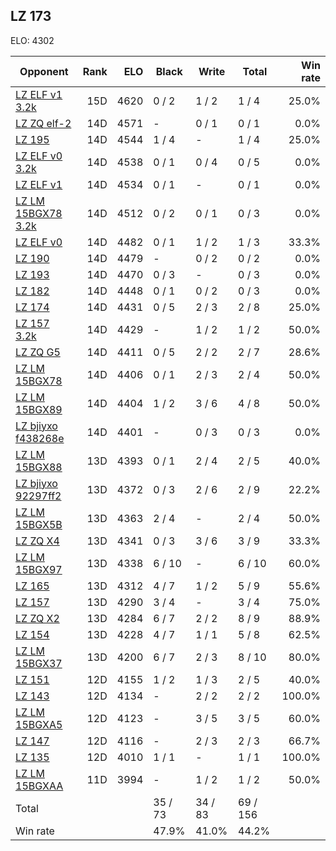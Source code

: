 ## LZ 173 ##

ELO: 4302

Opponent | Rank | ELO | Black | Write | Total | Win rate
---------|-----:|----:|-------|-------|-------|-------:
[LZ ELF v1 3.2k](LZ%20ELF%20v1%203.2k.md) | 15D | 4620 | 0 / 2 | 1 / 2 | 1 / 4 | 25.0%
[LZ ZQ elf-2](LZ%20ZQ%20elf-2.md) | 14D | 4571 | - | 0 / 1 | 0 / 1 | 0.0%
[LZ 195](LZ%20195.md) | 14D | 4544 | 1 / 4 | - | 1 / 4 | 25.0%
[LZ ELF v0 3.2k](LZ%20ELF%20v0%203.2k.md) | 14D | 4538 | 0 / 1 | 0 / 4 | 0 / 5 | 0.0%
[LZ ELF v1](LZ%20ELF%20v1.md) | 14D | 4534 | 0 / 1 | - | 0 / 1 | 0.0%
[LZ LM 15BGX78 3.2k](LZ%20LM%2015BGX78%203.2k.md) | 14D | 4512 | 0 / 2 | 0 / 1 | 0 / 3 | 0.0%
[LZ ELF v0](LZ%20ELF%20v0.md) | 14D | 4482 | 0 / 1 | 1 / 2 | 1 / 3 | 33.3%
[LZ 190](LZ%20190.md) | 14D | 4479 | - | 0 / 2 | 0 / 2 | 0.0%
[LZ 193](LZ%20193.md) | 14D | 4470 | 0 / 3 | - | 0 / 3 | 0.0%
[LZ 182](LZ%20182.md) | 14D | 4448 | 0 / 1 | 0 / 2 | 0 / 3 | 0.0%
[LZ 174](LZ%20174.md) | 14D | 4431 | 0 / 5 | 2 / 3 | 2 / 8 | 25.0%
[LZ 157 3.2k](LZ%20157%203.2k.md) | 14D | 4429 | - | 1 / 2 | 1 / 2 | 50.0%
[LZ ZQ G5](LZ%20ZQ%20G5.md) | 14D | 4411 | 0 / 5 | 2 / 2 | 2 / 7 | 28.6%
[LZ LM 15BGX78](LZ%20LM%2015BGX78.md) | 14D | 4406 | 0 / 1 | 2 / 3 | 2 / 4 | 50.0%
[LZ LM 15BGX89](LZ%20LM%2015BGX89.md) | 14D | 4404 | 1 / 2 | 3 / 6 | 4 / 8 | 50.0%
[LZ bjiyxo f438268e](LZ%20bjiyxo%20f438268e.md) | 14D | 4401 | - | 0 / 3 | 0 / 3 | 0.0%
[LZ LM 15BGX88](LZ%20LM%2015BGX88.md) | 13D | 4393 | 0 / 1 | 2 / 4 | 2 / 5 | 40.0%
[LZ bjiyxo 92297ff2](LZ%20bjiyxo%2092297ff2.md) | 13D | 4372 | 0 / 3 | 2 / 6 | 2 / 9 | 22.2%
[LZ LM 15BGX5B](LZ%20LM%2015BGX5B.md) | 13D | 4363 | 2 / 4 | - | 2 / 4 | 50.0%
[LZ ZQ X4](LZ%20ZQ%20X4.md) | 13D | 4341 | 0 / 3 | 3 / 6 | 3 / 9 | 33.3%
[LZ LM 15BGX97](LZ%20LM%2015BGX97.md) | 13D | 4338 | 6 / 10 | - | 6 / 10 | 60.0%
[LZ 165](LZ%20165.md) | 13D | 4312 | 4 / 7 | 1 / 2 | 5 / 9 | 55.6%
[LZ 157](LZ%20157.md) | 13D | 4290 | 3 / 4 | - | 3 / 4 | 75.0%
[LZ ZQ X2](LZ%20ZQ%20X2.md) | 13D | 4284 | 6 / 7 | 2 / 2 | 8 / 9 | 88.9%
[LZ 154](LZ%20154.md) | 13D | 4228 | 4 / 7 | 1 / 1 | 5 / 8 | 62.5%
[LZ LM 15BGX37](LZ%20LM%2015BGX37.md) | 13D | 4200 | 6 / 7 | 2 / 3 | 8 / 10 | 80.0%
[LZ 151](LZ%20151.md) | 12D | 4155 | 1 / 2 | 1 / 3 | 2 / 5 | 40.0%
[LZ 143](LZ%20143.md) | 12D | 4134 | - | 2 / 2 | 2 / 2 | 100.0%
[LZ LM 15BGXA5](LZ%20LM%2015BGXA5.md) | 12D | 4123 | - | 3 / 5 | 3 / 5 | 60.0%
[LZ 147](LZ%20147.md) | 12D | 4116 | - | 2 / 3 | 2 / 3 | 66.7%
[LZ 135](LZ%20135.md) | 12D | 4010 | 1 / 1 | - | 1 / 1 | 100.0%
[LZ LM 15BGXAA](LZ%20LM%2015BGXAA.md) | 11D | 3994 | - | 1 / 2 | 1 / 2 | 50.0%
Total | | | 35 / 73 | 34 / 83 | 69 / 156 | 
Win rate| | | 47.9% | 41.0% | 44.2% | 

